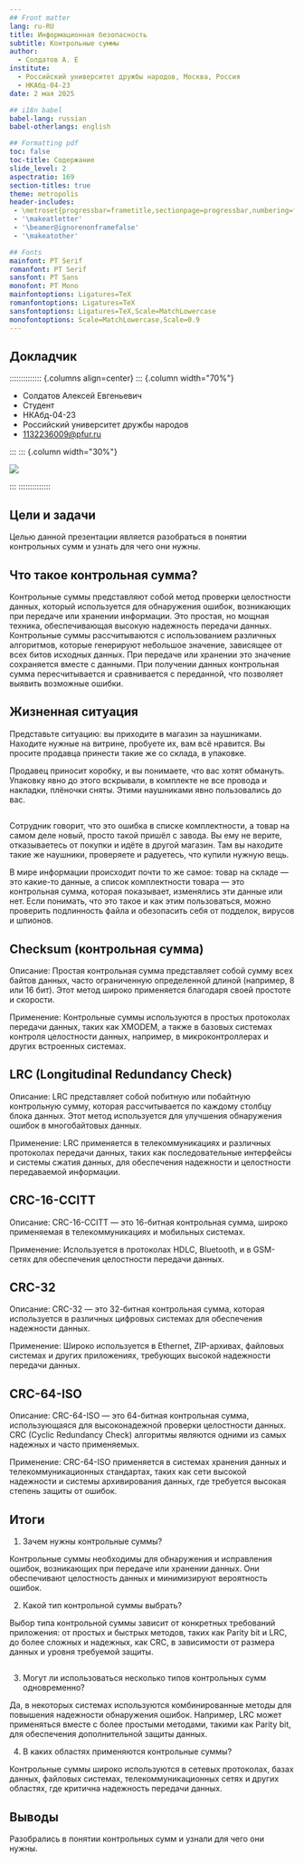 ```yaml
---
## Front matter
lang: ru-RU
title: Информационная безопасность
subtitle: Контрольные суммы      
author:
  - Солдатов А. Е
institute:
  - Российский университет дружбы народов, Москва, Россия
  - НКАбд-04-23
date: 2 мая 2025

## i18n babel
babel-lang: russian
babel-otherlangs: english

## Formatting pdf
toc: false
toc-title: Содержание
slide_level: 2
aspectratio: 169
section-titles: true
theme: metropolis
header-includes:
 - \metroset{progressbar=frametitle,sectionpage=progressbar,numbering=fraction}
 - '\makeatletter'
 - '\beamer@ignorenonframefalse'
 - '\makeatother'

## Fonts
mainfont: PT Serif
romanfont: PT Serif
sansfont: PT Sans
monofont: PT Mono
mainfontoptions: Ligatures=TeX
romanfontoptions: Ligatures=TeX
sansfontoptions: Ligatures=TeX,Scale=MatchLowercase
monofontoptions: Scale=MatchLowercase,Scale=0.9
---
```



## Докладчик

:::::::::::::: {.columns align=center}
::: {.column width="70%"}

  * Солдатов Алексей Евгеньевич
  * Студент
  * НКАбд-04-23
  * Российский университет дружбы народов
  * [1132236009@pfur.ru](mailto:1132236009@rudn.ru)

:::
::: {.column width="30%"}

![](./image/I.jpg)

:::
::::::::::::::


## Цели и задачи

Целью данной презентации является разобраться в понятии контрольных сумм и узнать для чего они нужны.

## Что такое контрольная сумма?

Контрольные суммы представляют собой метод проверки целостности данных, который используется для обнаружения ошибок, возникающих при передаче или хранении информации. Это простая, но мощная техника, обеспечивающая высокую надежность передачи данных. Контрольные суммы рассчитываются с использованием различных алгоритмов, которые генерируют небольшое значение, зависящее от всех битов исходных данных. При передаче или хранении это значение сохраняется вместе с данными. При получении данных контрольная сумма пересчитывается и сравнивается с переданной, что позволяет выявить возможные ошибки.

## Жизненная ситуация

Представьте ситуацию: вы приходите в магазин за наушниками. Находите нужные на витрине, пробуете их, вам всё нравится. Вы просите продавца принести такие же со склада, в упаковке.

Продавец приносит коробку, и вы понимаете, что вас хотят обмануть. Упаковку явно до этого вскрывали, в комплекте не все провода и накладки, плёночки сняты. Этими наушниками явно пользовались до вас.

##

Сотрудник говорит, что это ошибка в списке комплектности, а товар на самом деле новый, просто такой пришёл с завода. Вы ему не верите, отказываетесь от покупки и идёте в другой магазин. Там вы находите такие же наушники, проверяете и радуетесь, что купили нужную вещь.

В мире информации происходит почти то же самое: товар на складе — это какие-то данные, а список комплектности товара — это контрольная сумма, которая показывает, изменялись эти данные или нет. Если понимать, что это такое и как этим пользоваться, можно проверить подлинность файла и обезопасить себя от подделок, вирусов и шпионов.

## Checksum (контрольная сумма)

Описание: Простая контрольная сумма представляет собой сумму всех байтов данных, часто ограниченную определенной длиной (например, 8 или 16 бит). Этот метод широко применяется благодаря своей простоте и скорости.

Применение: Контрольные суммы используются в простых протоколах передачи данных, таких как XMODEM, а также в базовых системах контроля целостности данных, например, в микроконтроллерах и других встроенных системах.

## LRC (Longitudinal Redundancy Check)

Описание: LRC представляет собой побитную или побайтную контрольную сумму, которая рассчитывается по каждому столбцу блока данных. Этот метод используется для улучшения обнаружения ошибок в многобайтовых данных.

Применение: LRC применяется в телекоммуникациях и различных протоколах передачи данных, таких как последовательные интерфейсы и системы сжатия данных, для обеспечения надежности и целостности передаваемой информации.

## CRC-16-CCITT

Описание: CRC-16-CCITT — это 16-битная контрольная сумма, широко применяемая в телекоммуникациях и мобильных системах.

Применение: Используется в протоколах HDLC, Bluetooth, и в GSM-сетях для обеспечения целостности передачи данных.

## CRC-32

Описание: CRC-32 — это 32-битная контрольная сумма, которая используется в различных цифровых системах для обеспечения надежности данных.

Применение: Широко используется в Ethernet, ZIP-архивах, файловых системах и других приложениях, требующих высокой надежности передачи данных.
    
## CRC-64-ISO

Описание: CRC-64-ISO — это 64-битная контрольная сумма, использующаяся для высоконадежной проверки целостности данных. CRC (Cyclic Redundancy Check) алгоритмы являются одними из самых надежных и часто применяемых.

Применение: CRC-64-ISO применяется в системах хранения данных и телекоммуникационных стандартах, таких как сети высокой надежности и системы архивирования данных, где требуется высокая степень защиты от ошибок.

## Итоги

1. Зачем нужны контрольные суммы?

Контрольные суммы необходимы для обнаружения и исправления ошибок, возникающих при передаче или хранении данных. Они обеспечивают целостность данных и минимизируют вероятность ошибок.

2. Какой тип контрольной суммы выбрать?

Выбор типа контрольной суммы зависит от конкретных требований приложения: от простых и быстрых методов, таких как Parity bit и LRC, до более сложных и надежных, как CRC, в зависимости от размера данных и уровня требуемой защиты.

##

3. Могут ли использоваться несколько типов контрольных сумм одновременно?

Да, в некоторых системах используются комбинированные методы для повышения надежности обнаружения ошибок. Например, LRC может применяться вместе с более простыми методами, такими как Parity bit, для обеспечения дополнительной защиты данных.

4. В каких областях применяются контрольные суммы?

Контрольные суммы широко используются в сетевых протоколах, базах данных, файловых системах, телекоммуникационных сетях и других областях, где критична надежность передачи данных.

## Выводы

Разобрались в понятии контрольных сумм и узнали для чего они нужны.
